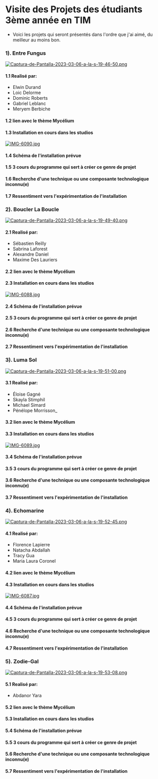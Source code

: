# Visite des Projets des étudiants 3ème année en TIM

- Voici les projets qui seront présentés dans l'ordre que j'ai aimé, du meilleur au moins bon.

### 1). Entre Fungus

[![Captura-de-Pantalla-2023-03-06-a-la-s-19-46-50.png](https://i.postimg.cc/T3HPtX9h/Captura-de-Pantalla-2023-03-06-a-la-s-19-46-50.png)](https://postimg.cc/NKmY0SZw)

#### 1.1 Realisé par: 

- Elwin Durand
- Loic Delorme
- Dominic Roberts
- Gabriel Leblanc
- Meryem Berbiche

#### 1.2 lien avec le thème Mycélium

#### 1.3 Installation en cours dans les studios

[![IMG-6090.jpg](https://i.postimg.cc/ncW4rj8d/IMG-6090.jpg)](https://postimg.cc/nCvjwLh7)

#### 1.4 Schéma de l'installation prévue

#### 1.5 3 cours du programme qui sert à créer ce genre de projet

#### 1.6 Recherche d'une technique ou une composante technologique inconnu(e)

#### 1.7 Ressentiment vers l'expérimentation de l'installation


### 2). Boucler La Boucle

[![Captura-de-Pantalla-2023-03-06-a-la-s-19-49-40.png](https://i.postimg.cc/fWjT6dKG/Captura-de-Pantalla-2023-03-06-a-la-s-19-49-40.png)](https://postimg.cc/3WNTGdz1)

#### 2.1 Realisé par:

- Sébastien Reilly
- Sabrina Laforest
- Alexandre Daniel
- Maxime Des Lauriers

#### 2.2 lien avec le thème Mycélium

#### 2.3 Installation en cours dans les studios

[![IMG-6088.jpg](https://i.postimg.cc/brTnJBjb/IMG-6088.jpg)](https://postimg.cc/LgJ5Qv56)

#### 2.4 Schéma de l'installation prévue

#### 2.5 3 cours du programme qui sert à créer ce genre de projet

#### 2.6 Recherche d'une technique ou une composante technologique inconnu(e)

#### 2.7 Ressentiment vers l'expérimentation de l'installation


### 3). Luma Sol

[![Captura-de-Pantalla-2023-03-06-a-la-s-19-51-00.png](https://i.postimg.cc/RhXmqcpq/Captura-de-Pantalla-2023-03-06-a-la-s-19-51-00.png)](https://postimg.cc/2LbMKBDf)

#### 3.1 Realisé par:

- Éloise Gagné
- Skayla Stimphil
- Michael Simard 
- Pénélope Morrisson_

#### 3.2 lien avec le thème Mycélium

#### 3.3 Installation en cours dans les studios

[![IMG-6089.jpg](https://i.postimg.cc/qMxwh1G1/IMG-6089.jpg)](https://postimg.cc/PPNY0z9D)

#### 3.4 Schéma de l'installation prévue

#### 3.5 3 cours du programme qui sert à créer ce genre de projet

#### 3.6 Recherche d'une technique ou une composante technologique inconnu(e)

#### 3.7 Ressentiment vers l'expérimentation de l'installation


### 4). Echomarine

[![Captura-de-Pantalla-2023-03-06-a-la-s-19-52-45.png](https://i.postimg.cc/bNrc3SFH/Captura-de-Pantalla-2023-03-06-a-la-s-19-52-45.png)](https://postimg.cc/SjBvKR4J)

#### 4.1 Realisé par:

- Florence Lapierre
- Natacha Abdallah
- Tracy Gua
- Maria Laura Coronel

#### 4.2 lien avec le thème Mycélium

#### 4.3 Installation en cours dans les studios

[![IMG-6087.jpg](https://i.postimg.cc/BZgP2kdP/IMG-6087.jpg)](https://postimg.cc/F1YK4WFh)

#### 4.4 Schéma de l'installation prévue

#### 4.5 3 cours du programme qui sert à créer ce genre de projet

#### 4.6 Recherche d'une technique ou une composante technologique inconnu(e)

#### 4.7 Ressentiment vers l'expérimentation de l'installation


### 5). Zodie-Gal

[![Captura-de-Pantalla-2023-03-06-a-la-s-19-53-08.png](https://i.postimg.cc/qqZF9QZc/Captura-de-Pantalla-2023-03-06-a-la-s-19-53-08.png)](https://postimg.cc/5QLpz5Jj)

#### 5.1 Realisé par: 

- Abdanor Yara

#### 5.2 lien avec le thème Mycélium

#### 5.3 Installation en cours dans les studios

#### 5.4 Schéma de l'installation prévue

#### 5.5 3 cours du programme qui sert à créer ce genre de projet

#### 5.6 Recherche d'une technique ou une composante technologique inconnu(e)

#### 5.7 Ressentiment vers l'expérimentation de l'installation
